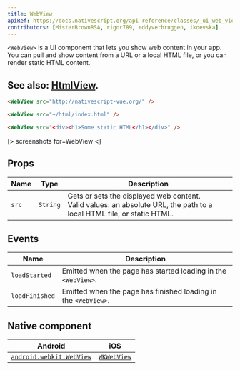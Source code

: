 ```yaml
---
title: WebView
apiRef: https://docs.nativescript.org/api-reference/classes/_ui_web_view_.webview
contributors: [MisterBrownRSA, rigor789, eddyverbruggen, ikoevska]
---
```


`<WebView>` is a UI component that lets you show web content in your app. You can pull and show content from a URL or a local HTML file, or you can render static HTML content.


See also: [HtmlView](/en/docs/elements/components/html-view).
---

```html
<WebView src="http://nativescript-vue.org/" />

<WebView src="~/html/index.html" />

<WebView src="<div><h1>Some static HTML</h1></div>" />
```

[> screenshots for=WebView <]

## Props

| Name | Type | Description |
|------|------|-------------|
| `src` | `String` | Gets or sets the displayed web content.<br/>Valid values: an absolute URL, the path to a local HTML file, or static HTML.

## Events

| Name | Description |
|------|-------------|
| `loadStarted`| Emitted when the page has started loading in the `<WebView>`.
| `loadFinished`| Emitted when the page has finished loading in the `<WebView>`.

## Native component

| Android | iOS |
|---------|-----|
| [`android.webkit.WebView`](https://developer.android.com/reference/android/webkit/WebView) | [`WKWebView`](https://developer.apple.com/documentation/webkit/wkwebview)